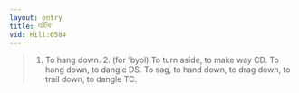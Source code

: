 ```yaml
---
layout: entry
title: འཇོལ་
vid: Hill:0584
---
```

> 1. To hang down. 2. (for 'byol) To turn aside, to make way CD. To hang down, to dangle DS. To sag, to hand down, to drag down, to trail down, to dangle TC.

